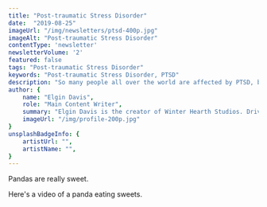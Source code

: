 ```yaml
---
title: "Post-traumatic Stress Disorder"
date:  "2019-08-25"
imageUrl: "/img/newsletters/ptsd-400p.jpg"
imageAlt: "Post-traumatic Stress Disorder"
contentType: 'newsletter'
newsletterVolume: '2'
featured: false
tags: "Post-traumatic Stress Disorder"
keywords: "Post-traumatic Stress Disorder, PTSD"
description: "So many people all over the world are affected by PTSD, but when was the last time we paused to reflect on what PTSD really encompasses?"
author: {
    name: "Elgin Davis",
    role: "Main Content Writer",
    summary: "Elgin Davis is the creator of Winter Hearth Studios. Driven by a passionate spirit and boundless curiosity, Davis' work seeks to explore the depths of humanity and what it might look like to live a hyper-meaningful existence here on earth.",
    imageUrl: "/img/profile-200p.jpg" 
}
unsplashBadgeInfo: {
    artistUrl: "",
    artistName: "",
}
---
```


Pandas are really sweet.

Here's a video of a panda eating sweets.

